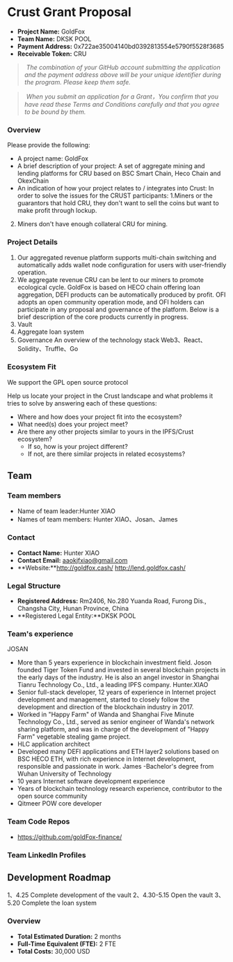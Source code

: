 # Crust Grant Proposal

* **Project Name:** GoldFox 
* **Team Name:** DKSK POOL
* **Payment Address:** 0x722ae35004140bd0392813554e5790f5528f3685
* **Receivable Token:** CRU 

> ️ *The combination of your GitHub account submitting the application and the payment address above will be your unique identifier during the program. Please keep them safe.*

> ️ *When you submit an application for a Grant，You confirm that you have read these Terms and Conditions carefully and that you agree to be bound by them.*

### Overview

Please provide the following:
  * A project name: GoldFox
  * A brief description of your project:
A set of aggregate mining and lending platforms for CRU based on BSC Smart Chain, Heco Chain and OkexChain
  * An indication of how your project relates to / integrates into Crust:
In order to solve the issues for the CRUST participants:
1.Miners or the guarantors that hold CRU, they don't want to sell the coins but want to make profit through lockup.
2. Miners don't have enough collateral CRU for mining.
### Project Details 
1. Our aggregated revenue platform supports multi-chain switching and automatically adds wallet node configuration for users with user-friendly operation.
2. We aggregate revenue CRU can be lent to our miners to promote ecological cycle.
GoldFox is based on HECO chain offering loan aggregation, DEFI products can be automatically produced by profit. OFI adopts an open community operation mode, and OFI holders can participate in any proposal and governance of the platform. Below is a brief description of the core products currently in progress.
1. Vault
2. Aggregate loan system
3. Governance
An overview of the technology stack
Web3、React、Solidity、Truffle、Go

### Ecosystem Fit 
We support the GPL open source protocol

Help us locate your project in the Crust landscape and what problems it tries to solve by answering each of these questions:

* Where and how does your project fit into the ecosystem? 
* What need(s) does your project meet? 
* Are there any other projects similar to yours in the IPFS/Crust ecosystem? 
  * If so, how is your project different?
  * If not, are there similar projects in related ecosystems?

## Team

### Team members
* Name of team leader:Hunter XIAO
* Names of team members: Hunter XIAO、Josan、James

### Contact
* **Contact Name:** Hunter XIAO
* **Contact Email:** aaokjfxiao@gmail.com
* **Website:**http://goldfox.cash/ http://lend.goldfox.cash/

### Legal Structure 
* **Registered Address:** Rm2406, No.280 Yuanda Road, Furong Dis., Changsha City, Hunan Province, China
* **Registered Legal Entity:**DKSK POOL 

### Team's experience
JOSAN
- More than 5 years experience in blockchain investment field. Joson founded Tiger Token Fund and invested in several blockchain projects in the early days of the industry. He is also an angel investor in Shanghai Tianru Technology Co., Ltd., a leading IPFS company.
Hunter.XIAO
 - Senior full-stack developer, 12 years of experience in Internet project development and management, started to closely follow the development and direction of the blockchain industry in 2017.
- Worked in "Happy Farm" of Wanda and Shanghai Five Minute Technology Co., Ltd., served as senior engineer of Wanda's network sharing platform, and was in charge of the development of "Happy Farm" vegetable stealing game project.
- HLC application architect
- Developed many DEFI applications and ETH layer2 solutions based on BSC HECO ETH, with rich experience in Internet development, responsible and passionate in work.
James
-Bachelor's degree from Wuhan University of Technology
- 10 years Internet software development experience
- Years of blockchain technology research experience, contributor to the open source community
- Qitmeer POW core developer

### Team Code Repos
* https://github.com/goldFox-finance/
### Team LinkedIn Profiles

## Development Roadmap
1、4.25 Complete development of the vault
2、4.30-5.15 Open the vault
3、5.20 Complete the loan system
### Overview
* **Total Estimated Duration:** 2 months
* **Full-Time Equivalent (FTE):** 2 FTE
* **Total Costs:** 30,000 USD